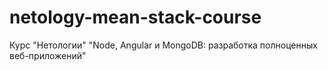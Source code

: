 # netology-mean-stack-course
Курс "Нетологии" "Node, Angular и MongoDB: разработка полноценных веб-приложений"
